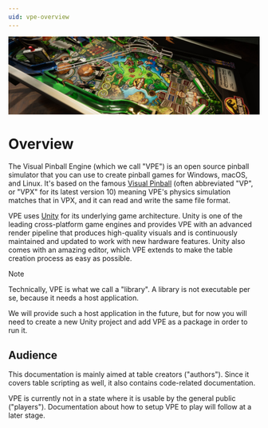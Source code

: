 ```yaml
---
uid: vpe-overview
---
```


![VPE Header](jp-header.png)

# Overview

The Visual Pinball Engine (which we call "VPE") is an open source pinball simulator that you can use to create pinball games for Windows, macOS, and Linux. It's based on the famous [Visual Pinball](https://sourceforge.net/projects/vpinball/) (often abbreviated "VP", or "VPX" for its latest version 10) meaning VPE's physics simulation matches that in VPX, and it can read and write the same file format.

VPE uses [Unity](https://unity.com/) for its underlying game architecture. Unity is one of the leading cross-platform game engines and provides VPE with an advanced render pipeline that produces high-quality visuals and is continuously maintained and updated to work with new hardware features. Unity also comes with an amazing editor, which VPE extends to make the table creation process as easy as possible.

> [!NOTE] 
> Technically, VPE is what we call a "library". A library is not executable per se, because it needs a host application. 
>
> We will provide such a host application in the future, but for now you will need to create a new Unity project and add VPE as a package in order to run it.

## Audience

This documentation is mainly aimed at table creators ("authors"). Since it covers table scripting as well, it also contains code-related documentation.

VPE is currently not in a state where it is usable by the general public ("players"). Documentation about how to setup VPE to play will follow at a later stage.

